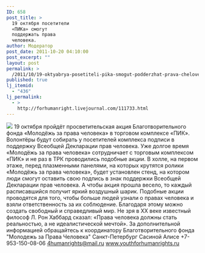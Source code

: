 ```yaml
---
ID: 658
post_title: >
  19 октября посетители
  «ПИКа» смогут
  поддержать права
  человека.
author: Модератор
post_date: 2011-10-20 04:10:00
post_excerpt: ""
layout: post
permalink: >
  /2011/10/19-oktyabrya-posetiteli-pika-smogut-podderzhat-prava-cheloveka.html
published: true
lj_itemid:
  - "436"
lj_permalink:
  - >
    http://forhumanright.livejournal.com/111733.html
---
```

<img src="http://cs5338.vk.com/u132145096/132409092/x_5b26039f.jpg" /> 19 октября пройдёт просветительская акция Благотворительного фонда «Молодёжь за права человека» в торговом комплексе «ПИК». Волонтёры будут собирать у посетителей комплекса подписи в поддержку Всеобщей Декларации прав человека.
Уже долгое время «Молодёжь за права человека» сотрудничает с торговым комплексом «ПИК» и не раз в ТРК проводились подобные акции. В холле, на первом этаже, перед плазменными панелями, на которых крутятся ролики «Молодёжь за права человека», будет установлен стенд, на котором люди смогут оставить свою подпись в знак поддержки Всеобщей Декларации прав человека. А чтобы акция прошла весело, то каждый  расписавшийся получит яркий воздушный шарик.
Подобные акции проводятся для того, чтобы больше людей узнали о правах человека и взяли ответственность за их соблюдение. Благодаря этому можно создать свободный и справедливый мир. Не зря в ХХ веке известный философ Л. Рон Хаббард сказал: «Права человека должны стать реальностью, а не идеалистической мечтой». 
За дополнительной информацией обращайтесь к координатору
Благотворительного фонда
"Молодежь за Права Человека" Санкт-Петербург 
Сасиной Алисе 
+7-953-150-08-06 
4humanrights@mail.ru
www.youthforhumanrights.ru